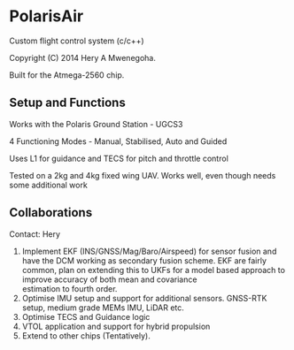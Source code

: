 # PolarisAir
Custom flight control system (c/c++)

Copyright (C) 2014 Hery A Mwenegoha.

Built for the Atmega-2560 chip. 

## Setup and Functions
Works with the Polaris Ground Station - UGCS3

4 Functioning Modes - Manual, Stabilised, Auto and Guided

Uses L1 for guidance and TECS for pitch and throttle control

Tested on a 2kg and 4kg fixed wing UAV. Works well, even though needs some additional work

## Collaborations
Contact: Hery

1. Implement EKF (INS/GNSS/Mag/Baro/Airspeed) for sensor fusion and have the DCM working as secondary fusion scheme.
   EKF are fairly common, plan on extending this to UKFs for a model based approach to improve accuracy of both mean and covariance      
   estimation to fourth order.
2. Optimise IMU setup and support for additional sensors.
   GNSS-RTK setup, medium grade MEMs IMU, LiDAR etc.
3. Optimise TECS and Guidance logic
4. VTOL application and support for hybrid propulsion
5. Extend to other chips (Tentatively).
